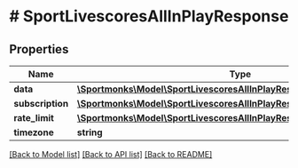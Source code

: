 # # SportLivescoresAllInPlayResponse

## Properties

Name | Type | Description | Notes
------------ | ------------- | ------------- | -------------
**data** | [**\Sportmonks\Model\SportLivescoresAllInPlayResponseDataInner[]**](SportLivescoresAllInPlayResponseDataInner.md) |  | [optional]
**subscription** | [**\Sportmonks\Model\SportLivescoresAllInPlayResponseSubscriptionInner[]**](SportLivescoresAllInPlayResponseSubscriptionInner.md) |  | [optional]
**rate_limit** | [**\Sportmonks\Model\SportLivescoresAllInPlayResponseRateLimit**](SportLivescoresAllInPlayResponseRateLimit.md) |  | [optional]
**timezone** | **string** |  | [optional]

[[Back to Model list]](../../README.md#models) [[Back to API list]](../../README.md#endpoints) [[Back to README]](../../README.md)
